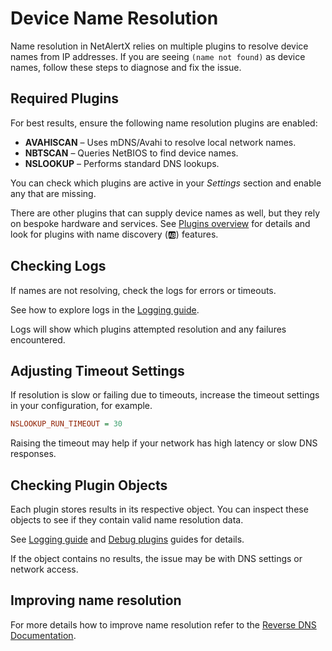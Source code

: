 # Device Name Resolution

Name resolution in NetAlertX relies on multiple plugins to resolve device names from IP addresses. If you are seeing `(name not found)` as device names, follow these steps to diagnose and fix the issue.

## Required Plugins

For best results, ensure the following name resolution plugins are enabled:

- **AVAHISCAN** – Uses mDNS/Avahi to resolve local network names.
- **NBTSCAN** – Queries NetBIOS to find device names.
- **NSLOOKUP** – Performs standard DNS lookups.

You can check which plugins are active in your _Settings_ section and enable any that are missing.

There are other plugins that can supply device names as well, but they rely on bespoke hardware and services. See [Plugins overview](./PLUGINS.md) for details and look for plugins with name discovery (🆎) features.

## Checking Logs

If names are not resolving, check the logs for errors or timeouts.

See how to explore logs in the [Logging guide](./LOGGING.md).

Logs will show which plugins attempted resolution and any failures encountered.

## Adjusting Timeout Settings

If resolution is slow or failing due to timeouts, increase the timeout settings in your configuration, for example.

```ini
NSLOOKUP_RUN_TIMEOUT = 30
```

Raising the timeout may help if your network has high latency or slow DNS responses.

## Checking Plugin Objects

Each plugin stores results in its respective object. You can inspect these objects to see if they contain valid name resolution data.

See [Logging guide](./LOGGING.md) and [Debug plugins](./DEBUG_PLUGINS.md) guides for details.

If the object contains no results, the issue may be with DNS settings or network access.

## Improving name resolution

For more details how to improve name resolution refer to the 
[Reverse DNS Documentation](./REVERSE_DNS.md).

